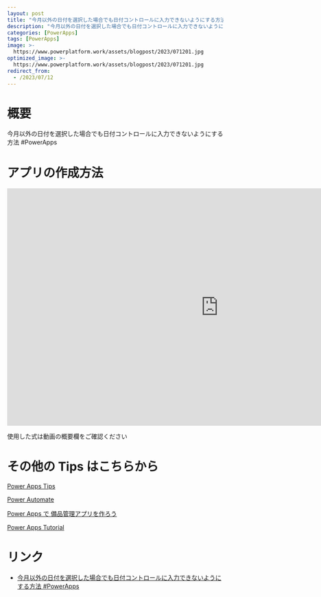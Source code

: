 ```yaml
---
layout: post
title: "今月以外の日付を選択した場合でも日付コントロールに入力できないようにする方法 #PowerApps"
description: "今月以外の日付を選択した場合でも日付コントロールに入力できないようにする方法 #PowerAppsを動画で分かりやすく解説"
categories: [PowerApps]
tags: [PowerApps]
image: >-
  https://www.powerplatform.work/assets/blogpost/2023/071201.jpg
optimized_image: >-
  https://www.powerplatform.work/assets/blogpost/2023/071201.jpg
redirect_from:
  - /2023/07/12
---
```



#  概要

今月以外の日付を選択した場合でも日付コントロールに入力できないようにする方法 #PowerApps


# アプリの作成方法

<iframe width="983" height="553" src="https://www.youtube.com/embed/MVT4-5MQiyk" title="YouTube video player" frameborder="0" allow="accelerometer; autoplay; clipboard-write; encrypted-media; gyroscope; picture-in-picture" allowfullscreen></iframe>


使用した式は動画の概要欄をご確認ください


# その他の Tips はこちらから

[Power Apps Tips](https://www.youtube.com/watch?v=VrAQf3JQ7yM&list=PLVhFi1fb3DqakSLVMn22DDcySXh9jtzi- )


[Power Automate](https://www.youtube.com/watch?v=-YnJYT0ASEM&list=PLVhFi1fb3Dqbzic6GieqnLFgD3aTj-eHA)


[Power Apps で 備品管理アプリを作ろう](https://www.youtube.com/playlist?list=PLVhFi1fb3DqZM3HKb8Hea6XEL96990Fyn)


[Power Apps Tutorial](https://www.youtube.com/playlist?list=PLVhFi1fb3DqalxpL974VvAJvV4iWoSbe_)


# リンク


- [今月以外の日付を選択した場合でも日付コントロールに入力できないようにする方法 #PowerApps](https://www.youtube.com/watch?v=MVT4-5MQiyk)

